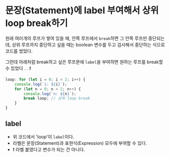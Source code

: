 # 문장(Statement)에 label 부여해서 상위 loop break하기

원래 여러개의 루프가 쌓여 있을 때, 안쪽 루프에서 `break`하면 그 안쪽 루프만 중단되는데, 상위 루프까지 중단하고 싶을 때는 boolean 변수를 두고 검사해서 중단하는 식으로 코드를 썼었다.

그런데 아래처럼 break하고 싶은 루프문에 `label`을 부여하면 원하는 루프를 break할 수 있었다 . . ❗

```js
loop: for (let i = 0; i < 2; i++) {
	console.log(`i: ${i}`);
	for (let n = 0; n < 2; n++) {
		console.log(`n: ${n}`);
		break loop; // 상위 loop break
	}
}
```

## label

- 위 코드에서 'loop'이 `label`이다.
- 라벨은 문장(Statement)과 표현식(Expression) 모두에 부여할 수 있다.
- ❗ 라벨 붙였다고 변수가 되는 건 아니다.
